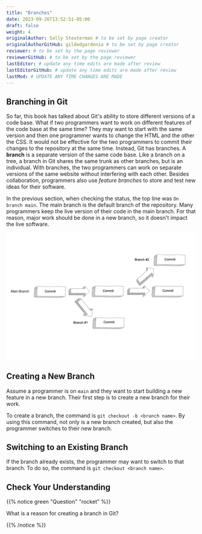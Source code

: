 ```yaml
---
title: "Branches"
date: 2023-09-26T13:52:51-05:00
draft: false
weight: 4
originalAuthor: Sally Steuterman # to be set by page creator
originalAuthorGitHub: gildedgardenia # to be set by page creator
reviewer: # to be set by the page reviewer
reviewerGitHub: # to be set by the page reviewer
lastEditor: # update any time edits are made after review
lastEditorGitHub: # update any time edits are made after review
lastMod: # UPDATE ANY TIME CHANGES ARE MADE
---
```


## Branching in Git

So far, this book has talked about Git's ability to store different versions of a code base.
What if two programmers want to work on different features of the code base at the same time?
They may want to start with the same version and then one programmer wants to change the HTML and the other the CSS.
It would not be effective for the two programmers to commit their changes to the repository at the same time.
Instead, Git has branches.
A **branch** is a separate version of the same code base.
Like a branch on a tree, a branch in Git shares the same trunk as other branches, but is an individual.
With branches, the two programmers can work on separate versions of the same website without interfering with each other.
Besides collaboration, programmers also use *feature branches* to store and test
new ideas for their software.

In the previous section, when checking the status, the top line was
`On branch main`. 
The main branch is the default branch of the repository.
Many programmers keep the live version of their code in the main branch.
For that reason, major work should be done in a new branch, so it doesn't impact the live software.

![Diagram depicting two branches coming off of the main branch](pictures/branches-copy.png)

## Creating a New Branch

Assume a programmer is on `main` and they want to start building a new
feature in a new branch. Their first step is to create a new branch for their
work.

To create a branch, the command is `git checkout -b <branch name>`.
By using this command, not only is a new branch created, but also the programmer switches to their new branch.

## Switching to an Existing Branch

If the branch already exists, the programmer may want to switch to that branch.
To do so, the command is `git checkout <branch name>`.

## Check Your Understanding

{{% notice green "Question" "rocket" %}}

What is a reason for creating a branch in Git?

{{% /notice %}}